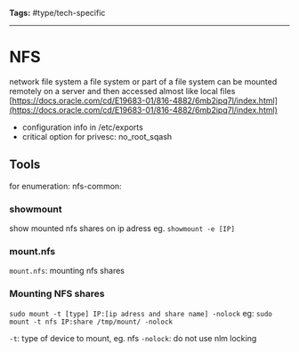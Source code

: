 **Tags:** #type/tech-specific 

---
# NFS
network file system
a file system or part of a file system can be mounted remotely on a server and then accessed almost like local files
[https://docs.oracle.com/cd/E19683-01/816-4882/6mb2ipq7l/index.html](https://docs.oracle.com/cd/E19683-01/816-4882/6mb2ipq7l/index.html)

- configuration info in /etc/exports
- critical option for privesc: no_root_sqash
## Tools
for enumeration: nfs-common:
### showmount
show mounted nfs shares on ip adress
eg. `showmount -e [IP]`

### mount.nfs
`mount.nfs`: mounting nfs shares
### Mounting NFS shares
`sudo mount -t [type] IP:[ip adress and share name] -nolock`
eg: `sudo mount -t nfs IP:share /tmp/mount/ -nolock`

`-t`: type of device to mount, eg. nfs
`-nolock`: do not use nlm locking